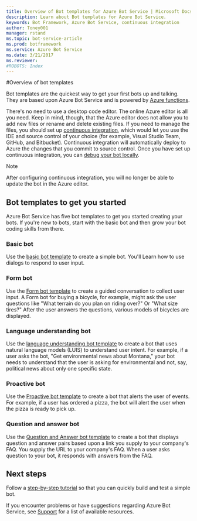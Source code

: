 ```yaml
---
title: Overview of Bot templates for Azure Bot Service | Microsoft Docs
description: Learn about Bot templates for Azure Bot Service.
keywords: Bot Framework, Azure Bot Service, continuous integration
author: Toney001
manager: rstand
ms.topic: bot-service-article
ms.prod: botframework
ms.service: Azure Bot Service
ms.date: 3/21/2017
ms.reviewer:
#ROBOTS: Index
---
```


#Overview of bot templates

Bot templates are the quickest way to get your first bots up and talking. They are based upon Azure Bot Service and is powered by <a href="https://docs.microsoft.com/en-us/azure/azure-functions/functions-reference" target="_blank">Azure functions</a>. 

There's no need to use a desktop code editor. The online Azure editor is all you need. Keep in mind, though, that the Azure editor does not allow you to add new files or rename and delete existing files. If you need to manage the files, you should set up [continuous integration](bot-framework-azure-continuous-integration.md), which would let you use the IDE and source control of your choice (for example, Visual Studio Team, GitHub, and Bitbucket). Continuous integration will automatically deploy to Azure the changes that you commit to source control. Once you have set up continuous integration, you can [debug your bot locally](bot-framework-azure-debug.md).

> [!NOTE]
> After configuring continuous integration, you will no longer be able to update the bot in the Azure editor.

## Bot templates to get you started
Azure Bot Service has five bot templates to get you started creating your bots. If you're new to bots, start with the basic bot and then grow your bot coding skills from there. 

### Basic bot

Use the [basic bot template](bot-framework-azure-basic-bot.md) to create a simple bot. You'll Learn how to use dialogs to respond to user input. 

### Form bot

Use the [Form bot template](bot-framework-azure-form-bot.md) to create a guided conversation to collect user input. A Form bot for buying a bicycle, for example, might ask the user questions like "What terrain do you plan on riding over?" Or "What size tires?" After the user answers the questions, various models  of bicycles are displayed.

### Language understanding bot

Use the [language understanding bot template](bot-framework-azure-natural-language-bot.md) to create a bot that uses natural language models (LUIS) to understand user intent. For example, if a user asks the bot, "Get environmental news about Montana," your bot needs to understand that the user is asking for environmental and not, say, political news about only one specific state.

### Proactive bot

Use the [Proactive bot template](bot-framework-azure-proactive-bot.md) to create a bot that alerts the user of events. For example, if a user has ordered a pizza, the bot will alert the user when the pizza is ready to pick up.
 
### Question and answer bot

Use the [Question and Answer bot template](bot-framework-azure-question-and-answer-bot.md) to create a bot that displays question and answer pairs based upon a link you supply to your company's FAQ. You supply the URL to your company's FAQ. When a user asks question to your bot, it responds with answers from the FAQ. 

## Next steps

Follow a [step-by-step tutorial](bot-framework-azure-getstarted.md) so that you can quickly build and test a simple bot.

If you encounter problems or have suggestions regarding Azure Bot Service, 
see [Support](bot-framework-resources-support.md) for a list of available resources. 


